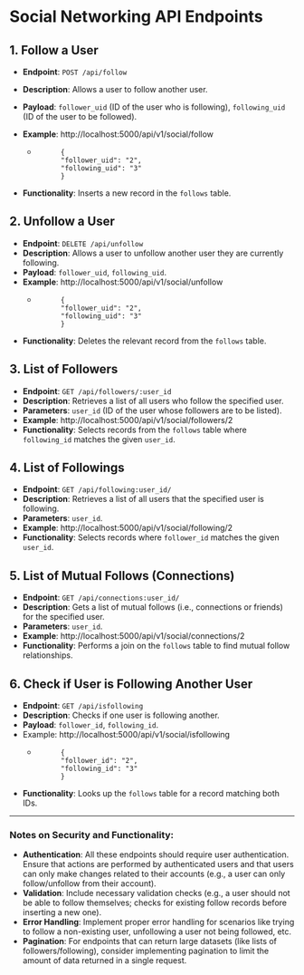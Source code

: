 # Social Networking API Endpoints

## 1. Follow a User
- **Endpoint**: `POST /api/follow`
- **Description**: Allows a user to follow another user.
- **Payload**: `follower_uid` (ID of the user who is following), `following_uid` (ID of the user to be followed).
- **Example**: http://localhost:5000/api/v1/social/follow
    - ```
            {
            "follower_uid": "2",
            "following_uid": "3"
            }
        ```
    
- **Functionality**: Inserts a new record in the `follows` table.

## 2. Unfollow a User
- **Endpoint**: `DELETE /api/unfollow`
- **Description**: Allows a user to unfollow another user they are currently following.
- **Payload**: `follower_uid`, `following_uid`.
- **Example**: http://localhost:5000/api/v1/social/unfollow
    - ```
            {
            "follower_uid": "2",
            "following_uid": "3"
            }
        ```
- **Functionality**: Deletes the relevant record from the `follows` table.
## 3. List of Followers
- **Endpoint**: `GET /api/followers/:user_id`
- **Description**: Retrieves a list of all users who follow the specified user.
- **Parameters**: `user_id` (ID of the user whose followers are to be listed).
- **Example**: http://localhost:5000/api/v1/social/followers/2
- **Functionality**: Selects records from the `follows` table where `following_id` matches the given `user_id`.

## 4. List of Followings
- **Endpoint**: `GET /api/following:user_id/`
- **Description**: Retrieves a list of all users that the specified user is following.
- **Parameters**: `user_id`.
- **Example**: http://localhost:5000/api/v1/social/following/2
- **Functionality**: Selects records where `follower_id` matches the given `user_id`.

## 5. List of Mutual Follows (Connections)
- **Endpoint**: `GET /api/connections:user_id/`
- **Description**: Gets a list of mutual follows (i.e., connections or friends) for the specified user.
- **Parameters**: `user_id`.
- **Example**: http://localhost:5000/api/v1/social/connections/2
- **Functionality**: Performs a join on the `follows` table to find mutual follow relationships.

## 6. Check if User is Following Another User
- **Endpoint**: `GET /api/isfollowing`
- **Description**: Checks if one user is following another.
- **Payload**: `follower_id`, `following_id`.
- Example: http://localhost:5000/api/v1/social/isfollowing
    - ```
            {
            "follower_id": "2",
            "following_id": "3"
            }
        ```
- **Functionality**: Looks up the `follows` table for a record matching both IDs.

---

### Notes on Security and Functionality:

- **Authentication**: All these endpoints should require user authentication. Ensure that actions are performed by authenticated users and that users can only make changes related to their accounts (e.g., a user can only follow/unfollow from their account).
- **Validation**: Include necessary validation checks (e.g., a user should not be able to follow themselves; checks for existing follow records before inserting a new one).
- **Error Handling**: Implement proper error handling for scenarios like trying to follow a non-existing user, unfollowing a user not being followed, etc.
- **Pagination**: For endpoints that can return large datasets (like lists of followers/following), consider implementing pagination to limit the amount of data returned in a single request.